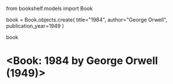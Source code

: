 from bookshelf.models import Book

book = Book.objects.create(
    title="1984",
    author="George Orwell",
    publication_year=1949
)

book
# <Book: 1984 by George Orwell (1949)>
